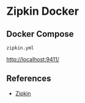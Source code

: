 # Zipkin Docker

## Docker Compose
`zipkin.yml`

[http://localhost:9411/](http://localhost:9411/)

## References
- [Zipkin](https://hub.docker.com/r/openzipkin/zipkin)